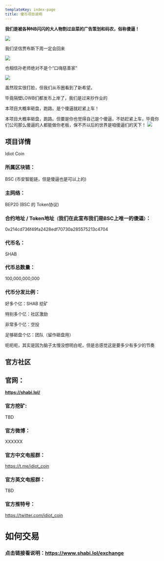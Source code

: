 ```yaml
---
templateKey: index-page
title: 傻币项目说明
---
```

**我们是被各种NB闪闪的大人物割过韭菜的广告策划和码农，俗称傻逼！**

![](/img/1.jpg)

我们坚信贾布斯下周一定会回来

![](/img/2.jpg)

也相信孙老师绝对不是个“口嗨慈善家”

![](/img/3.gif)

虽然现实很打脸，但我们从币圈看到了新希望。

毕竟隔壁LOWB们都发币上岸了，我们是过来抄作业的

本项目大概率砸盘，跑路。是个傻逼就赶紧上车！

本项目大概率砸盘，跑路。但要是你也觉得自己是个傻逼，不妨赶紧上车，毕竟你们公司那么傻逼的人都能做你老板，保不齐以后的世界是咱傻逼们的天下！
![](/img/4.jpg)

## 项目详情

Idiot Coin

### 所属区块链：

BSC (币安智能链，但是傻逼也是可以上的)

### 主网络：

BEP20 (BSC 的 Token协议)

### 合约地址 / Token地址`（`我们在此宣布我们是BSC上唯一的傻逼`）`：

0x214cd736f49fa2428edf70730a285575213c4704

### 代币名：

SHAB 

### 代币总数量：

100,000,000,000

### 代币分发比例：

好多个亿：SHAB 挖矿

特别多个亿：社区激励

非常多个亿：空投

足够砸盘个亿：团队（留作砸盘用）

呃呃呃，其实是因为脑子太慢没想明白呢，但是总感觉这是要多少有多少的节奏

## 官方社区

## 官网：

**<https://shabi.lol/>**

### 官方挖矿:

TBD

### 官方微博：

XXXXXX

### 官方中文电报群：

https://t.me/idiot_coin

### 官方英文电报群：

TBD

### 官方推特号：

https://twitter.com/idiot_coin

# 如何交易

### 点击链接看说明：<https://www.shabi.lol/exchange>